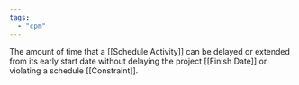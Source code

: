 ```yaml
---
tags:
  - "cpm"
---
```

The amount of time that a [[Schedule Activity]] can be delayed or extended from its early start date without delaying the project [[Finish Date]] or violating a schedule [[Constraint]].